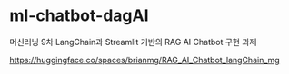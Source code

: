 # ml-chatbot-dagAI
머신러닝 9차 LangChain과 Streamlit 기반의 RAG AI Chatbot 구현 과제

https://huggingface.co/spaces/brianmg/RAG_AI_Chatbot_langChain_mg
